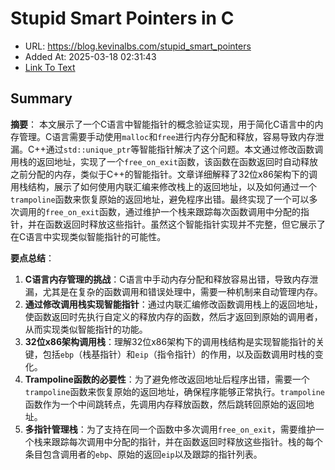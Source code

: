 # Stupid Smart Pointers in C
- URL: https://blog.kevinalbs.com/stupid_smart_pointers
- Added At: 2025-03-18 02:31:43
- [Link To Text](2025-03-18-stupid-smart-pointers-in-c_raw.md)

## Summary
**摘要**：
本文展示了一个C语言中智能指针的概念验证实现，用于简化C语言中的内存管理。C语言需要手动使用`malloc`和`free`进行内存分配和释放，容易导致内存泄漏。C++通过`std::unique_ptr`等智能指针解决了这个问题。本文通过修改函数调用栈的返回地址，实现了一个`free_on_exit`函数，该函数在函数返回时自动释放之前分配的内存，类似于C++的智能指针。文章详细解释了32位x86架构下的调用栈结构，展示了如何使用内联汇编来修改栈上的返回地址，以及如何通过一个`trampoline`函数来恢复原始的返回地址，避免程序出错。最终实现了一个可以多次调用的`free_on_exit`函数，通过维护一个栈来跟踪每次函数调用中分配的指针，并在函数返回时释放这些指针。虽然这个智能指针实现并不完整，但它展示了在C语言中实现类似智能指针的可能性。

**要点总结**：
1.  **C语言内存管理的挑战**：C语言中手动内存分配和释放容易出错，导致内存泄漏，尤其是在复杂的函数调用和错误处理中，需要一种机制来自动管理内存。
2.  **通过修改调用栈实现智能指针**：通过内联汇编修改函数调用栈上的返回地址，使函数返回时先执行自定义的释放内存的函数，然后才返回到原始的调用者，从而实现类似智能指针的功能。
3.  **32位x86架构调用栈**：理解32位x86架构下的调用栈结构是实现智能指针的关键，包括`ebp`（栈基指针）和`eip`（指令指针）的作用，以及函数调用时栈的变化。
4.  **Trampoline函数的必要性**：为了避免修改返回地址后程序出错，需要一个`trampoline`函数来恢复原始的返回地址，确保程序能够正常执行。`trampoline`函数作为一个中间跳转点，先调用内存释放函数，然后跳转回原始的返回地址。
5.  **多指针管理栈**：为了支持在同一个函数中多次调用`free_on_exit`，需要维护一个栈来跟踪每次调用中分配的指针，并在函数返回时释放这些指针。栈的每个条目包含调用者的`ebp`、原始的返回`eip`以及跟踪的指针列表。

